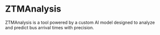 # ZTMAnalysis
ZTMAnalysis is a tool powered by a custom AI model designed to analyze and predict bus arrival times with precision.
